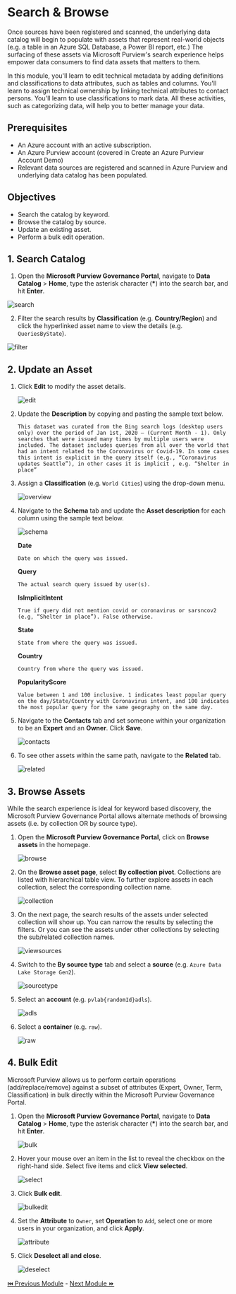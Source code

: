 # Search & Browse

Once sources have been registered and scanned, the underlying data catalog will begin to populate with assets that represent real-world objects (e.g. a table in an Azure SQL Database, a Power BI report, etc.) The surfacing of these assets via Microsoft Purview's search experience helps empower data consumers to find data assets that matters to them.

In this module, you'll learn to edit technical metadata by adding definitions and classifications to data attributes, such as tables and columns. You'll learn to assign technical ownership by linking technical attributes to contact persons. You'll learn to use classifications to mark data. All these activities, such as categorizing data, will help you to better manage your data.

## Prerequisites
*	An Azure account with an active subscription.
*	An Azure Purview account (covered in Create an Azure Purview Account Demo) 
*	Relevant data sources are registered and scanned in Azure Purview and underlying data catalog has been populated. 

## Objectives
* Search the catalog by keyword.
* Browse the catalog by source.
* Update an existing asset.
* Perform a bulk edit operation.

## 1. Search Catalog
1. Open the **Microsoft Purview Governance Portal**, navigate to **Data Catalog** > **Home**, type the asterisk character (**\***) into the search bar, and hit **Enter**.

  ![search](./assets/5-1_search.jpg "search")
  
2. Filter the search results by **Classification** (e.g. **Country/Region**) and click the hyperlinked asset name to view the details (e.g. `QueriesByState`).

  ![filter](./assets/5-2_filter.jpg "filter")
  

## 2. Update an Asset
1. Click **Edit** to modify the asset details.

    ![edit](./assets/5-3_edit.jpg "edit")
    
2. Update the **Description** by copying and pasting the sample text below.

    ```text
    This dataset was curated from the Bing search logs (desktop users only) over the period of Jan 1st, 2020 – (Current Month - 1). Only searches that were issued many times by multiple users were included. The dataset includes queries from all over the world that had an intent related to the Coronavirus or Covid-19. In some cases this intent is explicit in the query itself (e.g., “Coronavirus updates Seattle”), in other cases it is implicit , e.g. “Shelter in place”
    ```
    
3. Assign a **Classification** (e.g. `World Cities`) using the drop-down menu.

    ![overview](./assets/5-4_overview.jpg "overview")
    
4. Navigate to the **Schema** tab and update the **Asset description** for each column using the sample text below.

    ![schema](./assets/5-5_schema.jpg "schema")
    
    **Date**

    ```text
    Date on which the query was issued.
    ```

    **Query**

    ```text
    The actual search query issued by user(s).
    ```

    **IsImplicitIntent**

    ```text
    True if query did not mention covid or coronavirus or sarsncov2 (e.g, “Shelter in place”). False otherwise.
    ```

    **State**

    ```text
    State from where the query was issued.
    ```

    **Country**
    
    ```text
    Country from where the query was issued.
    ```

    **PopularityScore**

    ```text
    Value between 1 and 100 inclusive. 1 indicates least popular query on the day/State/Country with Coronavirus intent, and 100 indicates the most popular query for the same geography on the same day.
    ```
    
5. Navigate to the **Contacts** tab and set someone within your organization to be an **Expert** and an **Owner**. Click **Save**.
  
    ![contacts](./assets/5-6_contacts.jpg "contacts")
    
6. To see other assets within the same path, navigate to the **Related** tab.

    ![related](./assets/5-7_related.jpg "related")
    
 
## 3. Browse Assets

While the search experience is ideal for keyword based discovery, the Microsoft Purview Governance Portal allows alternate methods of browsing assets (i.e. by collection OR by source type).

1. Open the **Microsoft Purview Governance Portal**, click on  **Browse assets** in the homepage.

    ![browse](./assets/5-8_browse.jpg "browse")
    
2. On the **Browse asset page**, select **By collection pivot**. Collections are listed with hierarchical table view. To further explore assets in each collection, select the corresponding collection name.

    ![collection](./assets/5-9_by_collection.jpg "collection")

3. On the next page, the search results of the assets under selected collection will show up. You can narrow the results by selecting the filters. Or you can see the assets under other collections by selecting the sub/related collection names.
    
    ![viewsources](./assets/5-10_view_sources.jpg "viewsources")
    
4. Switch to the **By source type** tab and select a **source** (e.g. `Azure Data Lake Storage Gen2`).

    ![sourcetype](./assets/5-11_by_source_type.jpg "sourcetype")
    
5. Select an **account** (e.g. `pvlab{randomId}adls`). 

   ![adls](./assets/5-12_select_adls.jpg "adls") 

6. Select a **container** (e.g. `raw`).

    ![raw](./assets/5-13_raw.jpg "raw")
    
## 4. Bulk Edit
Microsoft Purview allows us to perform certain operations (add/replace/remove) against a subset of attributes (Expert, Owner, Term, Classification) in bulk directly within the Microsoft Purview Governance Portal.

1. Open the **Microsoft Purview Governance Portal**, navigate to **Data Catalog** > **Home**, type the asterisk character (**\***) into the search bar, and hit **Enter**.

   ![bulk](./assets/5-14_bulk.jpg "bulk") 

2. Hover your mouse over an item in the list to reveal the checkbox on the right-hand side. Select five items and click **View selected**.

    ![select](./assets/5-15_select.jpg "select")

3. Click **Bulk edit**.

    ![bulkedit](./assets/5-16_bulk_edit.jpg "bulkedit")

4. Set the **Attribute** to `Owner`, set **Operation** to `Add`, select one or more users in your organization, and click **Apply**.

    ![attribute](./assets/5-17_attribute.jpg "attribute")

5. Click **Deselect all and close**.

    ![deselect](./assets/5-18_deselect.jpg "deselect")


  [ ⏮️ Previous Module](../04_registering-and-scanning-adls-gen2-account/documentation.md) - [Next Module ⏩](../06_maintaining-glossary-by-creating-and-importing-terms/documentation.md)
